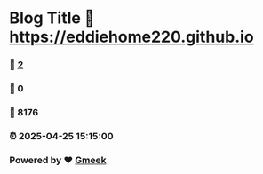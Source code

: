 # Blog Title :link: https://eddiehome220.github.io 
### :page_facing_up: [2](https://eddiehome220.github.io/tag.html) 
### :speech_balloon: 0 
### :hibiscus: 8176 
### :alarm_clock: 2025-04-25 15:15:00 
### Powered by :heart: [Gmeek](https://github.com/Meekdai/Gmeek)
